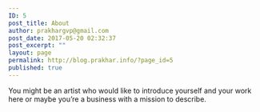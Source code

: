 ```yaml
---
ID: 5
post_title: About
author: prakhargvp@gmail.com
post_date: 2017-05-20 02:32:37
post_excerpt: ""
layout: page
permalink: http://blog.prakhar.info/?page_id=5
published: true
---
```

You might be an artist who would like to introduce yourself and your work here or maybe you&rsquo;re a business with a mission to describe.